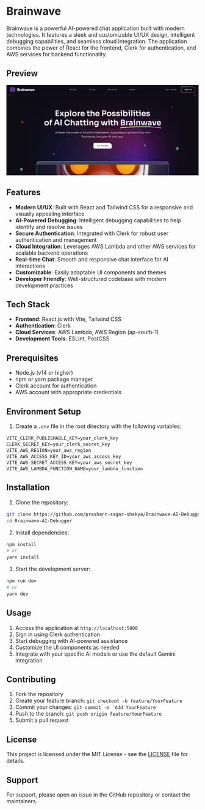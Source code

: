 # Brainwave

Brainwave is a powerful AI-powered chat application built with modern technologies. It features a sleek and customizable UI/UX design, intelligent debugging capabilities, and seamless cloud integration. The application combines the power of React for the frontend, Clerk for authentication, and AWS services for backend functionality.

## Preview

![Thumbnail](/brainwave.png)

## Features

- **Modern UI/UX**: Built with React and Tailwind CSS for a responsive and visually appealing interface
- **AI-Powered Debugging**: Intelligent debugging capabilities to help identify and resolve issues
- **Secure Authentication**: Integrated with Clerk for robust user authentication and management
- **Cloud Integration**: Leverages AWS Lambda and other AWS services for scalable backend operations
- **Real-time Chat**: Smooth and responsive chat interface for AI interactions
- **Customizable**: Easily adaptable UI components and themes
- **Developer Friendly**: Well-structured codebase with modern development practices

## Tech Stack

- **Frontend**: React.js with Vite, Tailwind CSS
- **Authentication**: Clerk
- **Cloud Services**: AWS Lambda, AWS Region (ap-south-1)
- **Development Tools**: ESLint, PostCSS

## Prerequisites

- Node.js (v14 or higher)
- npm or yarn package manager
- Clerk account for authentication
- AWS account with appropriate credentials

## Environment Setup

1. Create a `.env` file in the root directory with the following variables:

```env
VITE_CLERK_PUBLISHABLE_KEY=your_clerk_key
CLERK_SECRET_KEY=your_clerk_secret_key
VITE_AWS_REGION=your_aws_region
VITE_AWS_ACCESS_KEY_ID=your_aws_access_key
VITE_AWS_SECRET_ACCESS_KEY=your_aws_secret_key
VITE_AWS_LAMBDA_FUNCTION_NAME=your_lambda_function
```

## Installation

1. Clone the repository:

```bash
git clone https://github.com/prashant-sagar-shakya/Brainwave-AI-Debugger.git
cd Brainwave-AI-Debugger
```

2. Install dependencies:

```bash
npm install
# or
yarn install
```

3. Start the development server:

```bash
npm run dev
# or
yarn dev
```

## Usage

1. Access the application at `http://localhost:5000`
2. Sign in using Clerk authentication
3. Start debugging with AI-powered assistance
4. Customize the UI components as needed
5. Integrate with your specific AI models or use the default Gemini integration

## Contributing

1. Fork the repository
2. Create your feature branch: `git checkout -b feature/YourFeature`
3. Commit your changes: `git commit -m 'Add YourFeature'`
4. Push to the branch: `git push origin feature/YourFeature`
5. Submit a pull request

## License

This project is licensed under the MIT License - see the [LICENSE](LICENSE) file for details.

## Support

For support, please open an issue in the GitHub repository or contact the maintainers.
